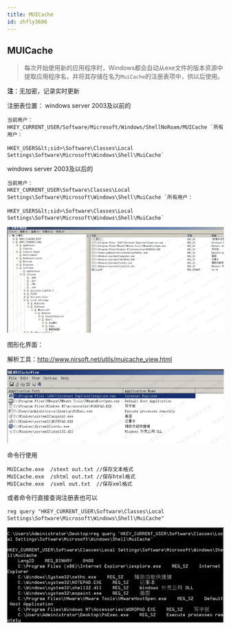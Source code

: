 ```yaml
---
title: MUICache
id: zhfly3606
---
```


## MUICache

> 每次开始使用新的应用程序时，Windows都会自动从exe文件的版本资源中提取应用程序名，并将其存储在名为`MuiCache`的注册表项中，供以后使用。

**注**：无加密，记录实时更新

注册表位置：
windows server 2003及以前的

```
当前用户：
HKEY_CURRENT_USER/Software/Microsoft/Windows/ShellNoRoam/MUICache `所有用户：

HKEY_USERS&lt;sid>\Software\Classes\Local Settings\Software\Microsoft\Windows\Shell\MuiCache` 
```

windows server 2003及以后的

```
当前用户：
HKEY_CURRENT_USER\Software\Classes\Local Settings\Software\Microsoft\Windows\Shell\MuiCache `所有用户：

HKEY_USERS&lt;sid>\Software\Classes\Local Settings\Software\Microsoft\Windows\Shell\MuiCache` 
```

![image](../img/8221f8c18f097a3ff5a406d634c1b5d5.png)

图形化界面：

解析工具：http://www.nirsoft.net/utils/muicache_view.html

![image](../img/63f7643b2105adc555c68099bdb84e8b.png)

命令行使用

```
MUICache.exe  /stext out.txt //保存文本格式
MUICache.exe  /shtml out.txt //保存html格式
MUICache.exe  /sxml out.txt  //保存xml格式 
```

或者命令行直接查询注册表也可以

```
reg query "HKEY_CURRENT_USER\Software\Classes\Local Settings\Software\Microsoft\Windows\Shell\MuiCache" 
```

![image](../img/77e4e7037b1e585febd0683317ffef9f.png)
